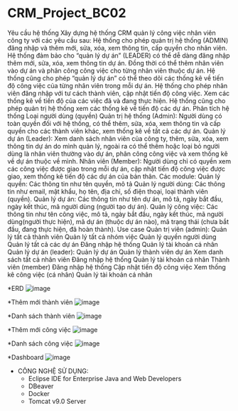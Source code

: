 # CRM_Project_BC02
Yêu cầu hệ thống
 Xây dựng hệ thống CRM quản lý công việc nhân viên công ty với các yêu cầu sau:
 Hệ thống cho phép quản trị hệ thống (ADMIN) đăng nhập và thêm mới, sửa, xóa, xem thông tin, cấp quyền cho nhân viên.
 Hệ thống đảm bảo cho “quản lý dự án” (LEADER) có thể dễ dàng đăng nhập thêm mới, sửa, xóa, xem thông tin dự án. Đồng thời có thể thêm nhân viên vào dự án và phân công công việc cho từng nhân viên thuộc dự án.
 Hệ thống cũng cho phép “quản lý dự án” có thể theo dõi các thống kê về tiến độ công việc của từng nhân viên trong mỗi dự án.
 Hệ thống cho phép nhân viên đăng nhập với tư cách thành viên, cập nhật tiến độ công việc. Xem các thống kê về tiến độ của các việc đã và đang thực hiện.
 Hệ thống cũng cho phép quản trị hệ thống xem các thống kê về tiến độ các dự án.
Phân tích hệ thống
 Loại người dùng (quyền)
  Quản trị hệ thống (Admin): Người dùng có toàn quyền đối với hệ thống, có thể thêm, sửa, xóa, xem thông tin và cấp quyền cho các thành viên khác, xem thống kê về tất cả các dự án.
  Quản lý dự án (Leader): Xem danh sách nhân viên của công ty, thêm, sửa, xóa, xem thông tin dự án do mình quản lý, ngoài ra có thể thêm hoặc loại bỏ người dùng là nhân viên thường vào dự án, phân công công   việc và xem thống kê về dự án thuộc về mình.
  Nhân viên (Member): Người dùng chỉ có quyền xem các công việc được giao trong mỗi dự án, cập nhật tiến độ công việc được giao, xem thống kê tiến độ các dự án của bản thân.
  Các module:
   Quản lý quyền: Các thông tin như tên quyền, mô tả
   Quản lý người dùng: Các thông tin như email, mật khẩu, họ tên, địa chỉ, số điện thoại, loại thành viên (quyền).
   Quản lý dự án: Các thông tin như tên dự án, mô tả, ngày bắt đầu, ngày kết thúc, mã người dùng (người tạo dự án).
   Quản lý công việc: Các thông tin như tên công việc, mô tả, ngày bắt đầu, ngày kết thúc, mã người dùng(người thực hiện), mã dự án (thuộc dự án nào), mã trạng thái (chưa bắt đầu, đang thực hiện, đã hoàn thành).
  Use case
   Quản trị viên (admin): Quản lý tất cả thành viên Quản lý tất cả nhóm việc Quản lý quyền người dùng Quản lý tất cả các dự án Đăng nhập hệ thống Quản lý tài khoản cá nhân
   Quản lý dự án (leader): Quản lý dự án Quản lý thành viên dự án Xem danh sách tất cả nhân viên Đăng nhập hệ thống Quản lý tài khoản cá nhân
   Thành viên (member) Đăng nhập hệ thống Cập nhật tiến độ công việc Xem thống kê công việc (cá nhân) Quản lý tài khoản cá nhân

*ERD
![image](https://github.com/idiotman-2212/CRM_Project_BC02/assets/82036270/d863bc84-4056-43c2-84dc-238b6ebf3398)

*Thêm mới thành viên
![image](https://github.com/idiotman-2212/CRM_Project_BC02/assets/82036270/5dd579e2-bf9c-46ef-8b24-c07375f80ad8)

*Danh sách thành viên
![image](https://github.com/idiotman-2212/CRM_Project_BC02/assets/82036270/8e9876da-6a2a-440b-a87b-0a07147ebe09)

*Thêm mới công việc
![image](https://github.com/idiotman-2212/CRM_Project_BC02/assets/82036270/1701bc6d-2b35-4d1a-acf2-206e2876815d)

*Danh sách công việc 
![image](https://github.com/idiotman-2212/CRM_Project_BC02/assets/82036270/2f0595b7-fda7-4ac3-87b1-273c7d853444)

*Dashboard
![image](https://github.com/idiotman-2212/CRM_Project_BC02/assets/82036270/009ff3a4-c3bf-409e-a813-2810afebe42e)

- CÔNG NGHỆ SỬ DỤNG:
  * Eclipse IDE for Enterprise Java and Web Developers
  * DBeaver
  * Docker
  * Tomcat v9.0 Server
  





